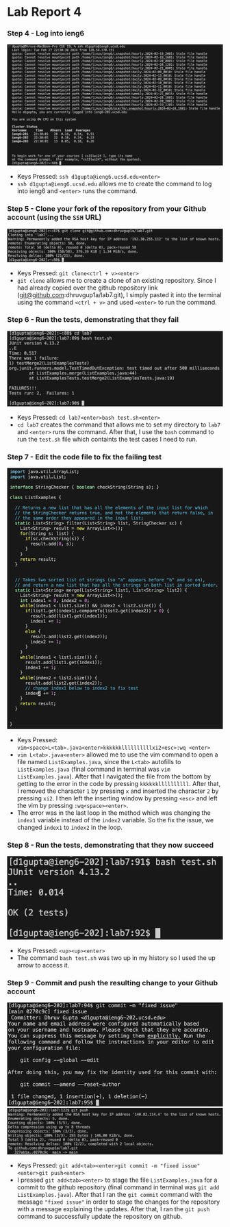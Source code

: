 # Lab Report 4

### Step 4 - Log into ieng6

![Image](lab4step4.png) 

* Keys Pressed: `ssh d1gupta@ieng6.ucsd.edu<enter>`
* `ssh d1gupta@ieng6.ucsd.edu` allows me to create the command to log into ieng6 and `<enter>` runs the command. 

### Step 5 - Clone your fork of the repository from your Github account (using the `SSH` URL)

![Image](lab4step5.png) 

* Keys Pressed: `git clone<ctrl + v><enter>`
* `git clone` allows me to create a clone of an existing repository. Since I had already copied over the github repository link (git@github.com:dhruvgup1a/lab7.git), I simply pasted it into the terminal using the command `<ctrl + v>` and used `<enter>` to run the command. 

### Step 6 - Run the tests, demonstrating that they fail

![Image](lab4step6.png) 

* Keys Pressed: `cd lab7<enter>bash test.sh<enter>`
* `cd lab7` creates the command that allows me to set my directory to `lab7` and `<enter>` runs the command. After that, I use the `bash` command to run the `test.sh` file which containts the test cases I need to run. 

### Step 7 - Edit the code file to fix the failing test

![Image](lab4step7.png) 

* Keys Pressed: `vim<space>L<tab>.java<enter>kkkkkkllllllllllxi2<esc>:wq <enter>`
* `vim L<tab>.java<enter>` allowed me to use the vim command to open a file named `ListExamples.java`, since the `L<tab>` autofills to `ListExamples.java` (final command in terminal was `vim ListExamples.java`). After that I navigated the file from the bottom by getting to the error in the code by pressing `kkkkkkllllllllll`. After that, I removed the character `1` by pressing `x` and inserted the character `2` by pressing `xi2`. I then left the inserting window by pressing `<esc>` and left the vim by pressing `:wq<space><enter>`.
* The error was in the last loop in the method which was changing the `index1` variable instead of the `index2` variable. So the fix the issue, we changed `index1` to `index2` in the loop. 

### Step 8 - Run the tests, demonstrating that they now succeed

![Image](lab4step8.png) 

* Keys Pressed: `<up><up><enter>`
* The command `bash test.sh` was two up in my history so I used the up arrow to access it. 

### Step 9 - Commit and push the resulting change to your Github account

![Image](lab4step9.png) 
![Image](lab4step9p2.png)

* Keys Pressed: `git add<tab><enter>git commit -m "fixed issue"<enter>git push<enter>`
* I pressed `git add<tab><enter>` to stage the file `ListExamples.java` for a commit to the github repository (final command in terminal was `git add ListExamples.java`). After that I ran the `git commit` command with the message `"fixed issue"` in order to stage the changes for the repository with a message explaining the updates. After that, I ran the `git push` command to successfully update the repository on github. 



